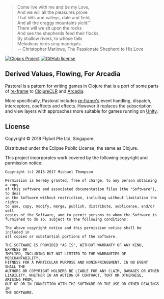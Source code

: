 > Come live with me and be my Love,<br/>
> And we will all the pleasures prove<br/>
> That hills and valleys, dale and field,<br/>
> And all the craggy mountains yield."<br/>
> There will we sit upon the rocks<br/>
> And see the shepherds feed their flocks,<br/>
> By shallow rivers, to whose falls<br/>
> Melodious birds sing madrigals.<br/>
> -- Christopher Marlowe, The Passionate Shepherd to His Love

[![Clojars Project](https://img.shields.io/clojars/v/pastoral.svg)](https://clojars.org/pastoral)
[![GitHub license](https://img.shields.io/github/license/flybot-sg/pastoral.svg)](LICENSE.txt)

## Derived Values, Flowing, For Arcadia

Pastoral is a pattern for writing games in Clojure that is a port of some parts
of [re-frame](https://github.com/Day8/re-frame) to
[ClojureCLR](https://github.com/clojure/clojure-clr) and
[Arcadia](https://github.com/arcadia-unity/Arcadia).

More specifically, Pastoral includes
[re-frame's](https://github.com/Day8/re-frame) event handling, dispatch,
interceptors, coeffects and effects. However it replaces the subscription and
view layers with approaches more suitable for games running on
[Unity](http://unity.com).

## License

Copyright &copy; 2018 Flybot Pte Ltd, Singapore.

Distributed under the Eclipse Public License, the same as Clojure.

This project incorporates work covered by the following copyright and
permission notice:

    Copyright (c) 2015-2017 Michael Thompson

    Permission is hereby granted, free of charge, to any person obtaining a copy
    of this software and associated documentation files (the "Software"), to deal
    in the Software without restriction, including without limitation the rights
    to use, copy, modify, merge, publish, distribute, sublicense, and/or sell
    copies of the Software, and to permit persons to whom the Software is
    furnished to do so, subject to the following conditions:

    The above copyright notice and this permission notice shall be included in
    all copies or substantial portions of the Software.

    THE SOFTWARE IS PROVIDED "AS IS", WITHOUT WARRANTY OF ANY KIND, EXPRESS OR
    IMPLIED, INCLUDING BUT NOT LIMITED TO THE WARRANTIES OF MERCHANTABILITY,
    FITNESS FOR A PARTICULAR PURPOSE AND NONINFRINGEMENT. IN NO EVENT SHALL THE
    AUTHORS OR COPYRIGHT HOLDERS BE LIABLE FOR ANY CLAIM, DAMAGES OR OTHER
    LIABILITY, WHETHER IN AN ACTION OF CONTRACT, TORT OR OTHERWISE, ARISING FROM,
    OUT OF OR IN CONNECTION WITH THE SOFTWARE OR THE USE OR OTHER DEALINGS IN
    THE SOFTWARE.
